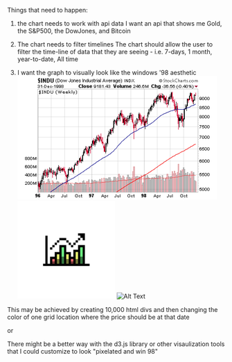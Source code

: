 Things that need to happen:

1. the chart needs to work with api data
    I want an api that shows me Gold, the S&P500, the DowJones, and Bitcoin

2. The chart needs to filter timelines
    The chart should allow the user to filter the time-line of data that they are seeing - i.e. 7-days, 1 month, year-to-date, All time


3. I want the graph to visually look like the windows '98 aesthetic
    ![Alt Text](/assets/96-99.png)
    ![Alt Text](/assets/download%20(2).png)
    ![Alt Text](/assets/pixel-art-board-with-investment-chart-banner-earnings-analysis-vector-icon-8bit-game_360488-886.avif)
    
    
    
This may be achieved by creating 10,000 html divs and then changing the color of one grid location where the price should be at that date

or

There might be a better way with the d3.js library or other visaulization tools that I could customize to look "pixelated and win 98"

